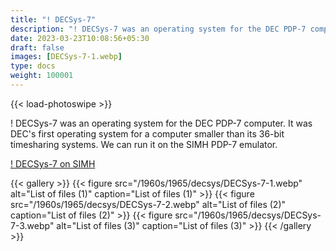 ```yaml
---
title: "! DECSys-7"
description: "! DECSys-7 was an operating system for the DEC PDP-7 computer. It was DEC's first operating system for a computer smaller than its 36-bit timesharing systems."
date: 2023-03-23T10:08:56+05:30
draft: false
images: [DECSys-7-1.webp]
type: docs
weight: 100001
---
```


{{< load-photoswipe >}}

! DECSys-7 was an operating system for the DEC PDP-7 computer. It was DEC's first operating system for a computer smaller than its 36-bit timesharing systems. We can run it on the SIMH PDP-7 emulator.

<section class="section section-sm">
  <div class="container">
    <div class="row justify-content-center text-center">
      <div class="col-lg-5">
        <p><a class="btn btn-primary btn-md px-4 mb-1" href="https://virtualhub.eu.org/1960s/1965/decsys/simh/" role="button">! DECSys-7 on SIMH</a></p>
      </div>
    </div>
  </div>
</section>

{{< gallery >}}
  {{< figure src="/1960s/1965/decsys/DECSys-7-1.webp" alt="List of files (1)" caption="List of files (1)" >}}
  {{< figure src="/1960s/1965/decsys/DECSys-7-2.webp" alt="List of files (2)" caption="List of files (2)" >}}
  {{< figure src="/1960s/1965/decsys/DECSys-7-3.webp" alt="List of files (3)" caption="List of files (3)" >}}
{{< /gallery >}}
